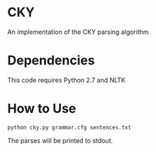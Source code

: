 # CKY
An implementation of the CKY parsing algorithm
# Dependencies
This code requires Python 2.7 and NLTK
# How to Use
```
python cky.py grammar.cfg sentences.txt
```
The parses will be printed to stdout.
